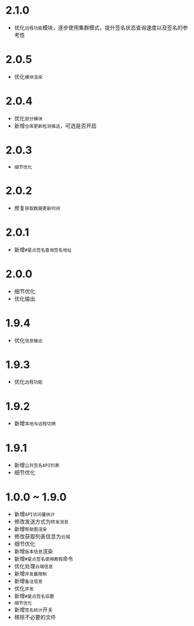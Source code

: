 # 2.1.0

- 优化`远程功能`模块，逐步使用集群模式，提升签名状态查询速度以及签名的参考性

# 2.0.5

- 优化`模块渲染`

# 2.0.4

- 优化`部分模块`
- 新增`仓库更新检测推送`，可选是否开启

# 2.0.3

- `细节优化`

# 2.0.2

- 修复`获取数据更新时间`

# 2.0.1

- 新增`#星点签名查询签名地址`

# 2.0.0

- 细节优化
- 优化输出

# 1.9.4

- 优化`信息输出`

# 1.9.3

- 优化`远程功能`

# 1.9.2

- 新增`本地与远程切换`

# 1.9.1

- 新增`公共签名API列表`
- 细节优化

# 1.0.0 ~ 1.9.0

- 新增`API访问量统计`
- 修改发送方式为`转发消息`
- 新增`帮助图渲染`
- 修改获取列表信息为`云端`
- 细节优化
- 新增`版本信息`渲染
- 新增`#星点签名使用教程`命令
- 优化处理`云端信息`
- 新增`并发量限制`
- 新增`备注信息`
- 优化`并发`
- 新增`#星点签名设置`
- `细节优化`
- 新增`签名统计`开关
- 移除不必要的文件
